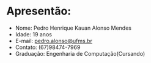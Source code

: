 # Apresentão:

+ Nome: Pedro Henrique Kauan Alonso Mendes 
+ Idade: 19 anos 
+ E-mail: pedro.alonso@ufms.br
+ Contato: (67)98474-7969
+ Graduação: Engenharia de Computação(Cursando)

